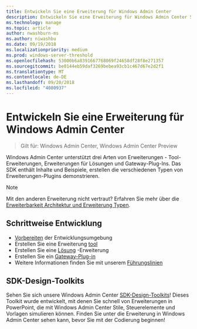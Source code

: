 ```yaml
---
title: Entwickeln Sie eine Erweiterung für Windows Admin Center
description: Entwickeln Sie eine Erweiterung für Windows Admin Center SDK (Projekt Honolulu)
ms.technology: manage
ms.topic: article
author: nwashburn-ms
ms.author: niwashbu
ms.date: 09/19/2018
ms.localizationpriority: medium
ms.prod: windows-server-threshold
ms.openlocfilehash: 53000b6a8391667768069f24658df28f8e271357
ms.sourcegitcommit: be0144eb59daf3269bebea93cb1c467d67e2d2f1
ms.translationtype: MT
ms.contentlocale: de-DE
ms.lasthandoff: 09/20/2018
ms.locfileid: "4080937"
---
```

# Entwickeln Sie eine Erweiterung für Windows Admin Center

>Gilt für: Windows Admin Center, Windows Admin Center Preview

Windows Admin Center unterstützt drei Arten von Erweiterungen - Tool-Erweiterungen, Erweiterungen für Lösungen und Gateway-Plug-Ins. Das SDK enthält Inhalte und Beispiele, erstellen die verschiedenen Typen von Erweiterungen-Plugins demonstrieren.

> [!NOTE]
> Mit den anderen Erweiterung nicht vertraut? Erfahren Sie mehr über die [Erweiterbarkeit Architektur und Erweiterung Typen](understand-extensions.md).

## Schrittweise Entwicklung

- [Vorbereiten](prepare-development-environment.md) der Entwicklungsumgebung
- Erstellen Sie eine Erweiterung [tool](develop-tool.md)
- Erstellen Sie eine [Lösung](develop-solution.md) -Erweiterung
- Erstellen Sie ein [Gateway-Plug-in](develop-gateway-plugin.md)
- Weitere Informationen finden Sie mit unserem [Führungslinien](guides.md)

## SDK-Design-Toolkits

Sehen Sie sich unsere Windows Admin Center [SDK-Design-Toolkits](https://github.com/Microsoft/windows-admin-center-sdk/blob/master/WindowsAdminCenterDesignToolkit.zip)! Dieses Toolkit wurde entwickelt, mit denen Sie schnell von Erweiterungen in PowerPoint, die mit Windows Admin Center Stile, Steuerelemente und Vorlagen simulieren können. Finden Sie unter die Erweiterung in Windows Admin Center sehen kann, bevor Sie mit der Codierung beginnen!
